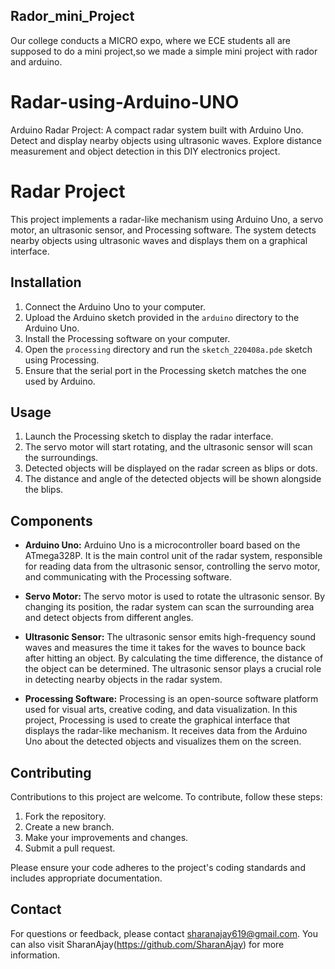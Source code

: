 ## Rador_mini_Project
 Our college conducts a MICRO expo, where we ECE students all are supposed to do a mini project,so we made a simple mini project with rador and arduino.

# Radar-using-Arduino-UNO
Arduino Radar Project: A compact radar system built with Arduino Uno. Detect and display nearby objects using ultrasonic waves. Explore distance measurement and object detection in this DIY electronics project.
# Radar Project

This project implements a radar-like mechanism using Arduino Uno, a servo motor, an ultrasonic sensor, and Processing software. The system detects nearby objects using ultrasonic waves and displays them on a graphical interface.

## Installation

1. Connect the Arduino Uno to your computer.
2. Upload the Arduino sketch provided in the `arduino` directory to the Arduino Uno.
3. Install the Processing software on your computer.
4. Open the `processing` directory and run the `sketch_220408a.pde` sketch using Processing.
5. Ensure that the serial port in the Processing sketch matches the one used by Arduino.

## Usage

1. Launch the Processing sketch to display the radar interface.
2. The servo motor will start rotating, and the ultrasonic sensor will scan the surroundings.
3. Detected objects will be displayed on the radar screen as blips or dots.
4. The distance and angle of the detected objects will be shown alongside the blips.

## Components

- **Arduino Uno:** Arduino Uno is a microcontroller board based on the ATmega328P. It is the main control unit of the radar system, responsible for reading data from the ultrasonic sensor, controlling the servo motor, and communicating with the Processing software.

- **Servo Motor:** The servo motor is used to rotate the ultrasonic sensor. By changing its position, the radar system can scan the surrounding area and detect objects from different angles.

- **Ultrasonic Sensor:** The ultrasonic sensor emits high-frequency sound waves and measures the time it takes for the waves to bounce back after hitting an object. By calculating the time difference, the distance of the object can be determined. The ultrasonic sensor plays a crucial role in detecting nearby objects in the radar system.

- **Processing Software:** Processing is an open-source software platform used for visual arts, creative coding, and data visualization. In this project, Processing is used to create the graphical interface that displays the radar-like mechanism. It receives data from the Arduino Uno about the detected objects and visualizes them on the screen.

## Contributing

Contributions to this project are welcome. To contribute, follow these steps:
1. Fork the repository.
2. Create a new branch.
3. Make your improvements and changes.
4. Submit a pull request.

Please ensure your code adheres to the project's coding standards and includes appropriate documentation.

## Contact

For questions or feedback, please contact sharanajay619@gmail.com. You can also visit SharanAjay(https://github.com/SharanAjay) for more information.
